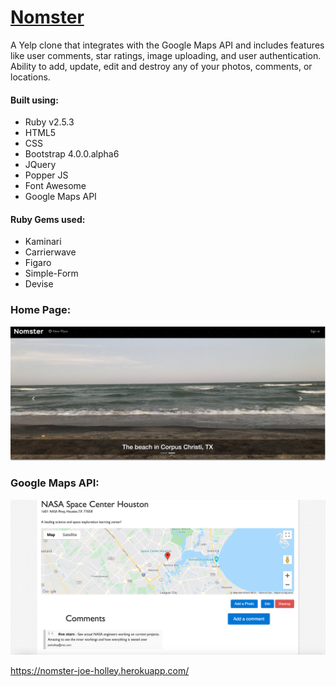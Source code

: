 # [Nomster](https://nomster-joe-holley.herokuapp.com/)

A Yelp clone that integrates with the Google Maps API and includes features like user comments, star ratings, image uploading, and user authentication. Ability to add, update, edit and destroy any of your photos, comments, or locations.

#### Built using:
- Ruby v2.5.3
- HTML5
- CSS
- Bootstrap 4.0.0.alpha6
- JQuery
- Popper JS
- Font Awesome
- Google Maps API

#### Ruby Gems used:
- Kaminari
- Carrierwave
- Figaro
- Simple-Form
- Devise

### Home Page:
![](./app/assets/images/homepage.png)

### Google Maps API:
![](./app/assets/images/googlemapsapi.png)

https://nomster-joe-holley.herokuapp.com/

